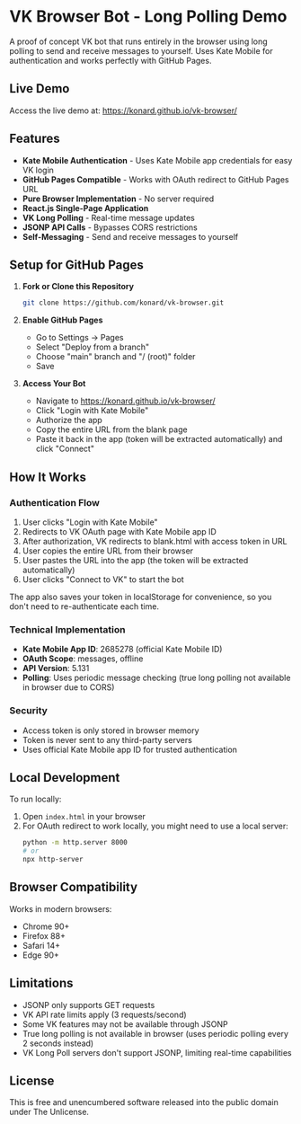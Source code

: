 # VK Browser Bot - Long Polling Demo

A proof of concept VK bot that runs entirely in the browser using long polling to send and receive messages to yourself. Uses Kate Mobile for authentication and works perfectly with GitHub Pages.

## Live Demo

Access the live demo at: https://konard.github.io/vk-browser/

## Features

- **Kate Mobile Authentication** - Uses Kate Mobile app credentials for easy VK login
- **GitHub Pages Compatible** - Works with OAuth redirect to GitHub Pages URL
- **Pure Browser Implementation** - No server required
- **React.js Single-Page Application**
- **VK Long Polling** - Real-time message updates
- **JSONP API Calls** - Bypasses CORS restrictions
- **Self-Messaging** - Send and receive messages to yourself

## Setup for GitHub Pages

1. **Fork or Clone this Repository**
   ```bash
   git clone https://github.com/konard/vk-browser.git
   ```

2. **Enable GitHub Pages**
   - Go to Settings → Pages
   - Select "Deploy from a branch"
   - Choose "main" branch and "/ (root)" folder
   - Save

3. **Access Your Bot**
   - Navigate to https://konard.github.io/vk-browser/
   - Click "Login with Kate Mobile"
   - Authorize the app
   - Copy the entire URL from the blank page
   - Paste it back in the app (token will be extracted automatically) and click "Connect"

## How It Works

### Authentication Flow

1. User clicks "Login with Kate Mobile"
2. Redirects to VK OAuth page with Kate Mobile app ID
3. After authorization, VK redirects to blank.html with access token in URL
4. User copies the entire URL from their browser
5. User pastes the URL into the app (the token will be extracted automatically)
6. User clicks "Connect to VK" to start the bot

The app also saves your token in localStorage for convenience, so you don't need to re-authenticate each time.

### Technical Implementation

- **Kate Mobile App ID**: 2685278 (official Kate Mobile ID)
- **OAuth Scope**: messages, offline
- **API Version**: 5.131
- **Polling**: Uses periodic message checking (true long polling not available in browser due to CORS)

### Security

- Access token is only stored in browser memory
- Token is never sent to any third-party servers
- Uses official Kate Mobile app ID for trusted authentication

## Local Development

To run locally:

1. Open `index.html` in your browser
2. For OAuth redirect to work locally, you might need to use a local server:
   ```bash
   python -m http.server 8000
   # or
   npx http-server
   ```

## Browser Compatibility

Works in modern browsers:
- Chrome 90+
- Firefox 88+
- Safari 14+
- Edge 90+

## Limitations

- JSONP only supports GET requests
- VK API rate limits apply (3 requests/second)
- Some VK features may not be available through JSONP
- True long polling is not available in browser (uses periodic polling every 2 seconds instead)
- VK Long Poll servers don't support JSONP, limiting real-time capabilities

## License

This is free and unencumbered software released into the public domain under The Unlicense.
